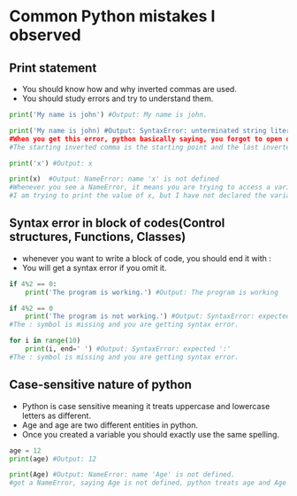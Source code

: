 # Common Python mistakes I observed

## Print statement
* You should know how and why inverted commas are used.
* You should study errors and try to understand them.

```py
print('My name is john') #Output: My name is john.

print('My name is john) #Output: SyntaxError: unterminated string literal (detected at line 1)
#When you get this error, python basically saying, you forgot to open or close a string literal.
#The starting inverted comma is the starting point and the last inverted comma is the ending point of the string.

print('x') #Output: x

print(x)  #Output: NameError: name 'x' is not defined
#Whenever you see a NameError, it means you are trying to access a variable that is not defined.
#I am trying to print the value of x, but I have not declared the variable x.
```

## Syntax error in block of codes(Control structures, Functions, Classes)
* whenever you want to write a block of code, you should end it with :
* You will get a syntax error if you omit it.

```py
if 4%2 == 0:
    print('The program is working.') #Output: The program is working

if 4%2 == 0
    print('The program is not working.') #Output: SyntaxError: expected ':'
#The : symbol is missing and you are getting syntax error.

for i in range(10)
    print(i, end=' ') #Output: SyntaxError: expected ':'
#The : symbol is missing and you are getting syntax error.
```

## Case-sensitive nature of python
* Python is case sensitive meaning it treats uppercase and lowercase letters as different.
* Age and age are two different entities in python.
* Once you created a variable you should exactly use the same spelling.

```py
age = 12
print(age) #Output: 12

print(Age) #Output: NameError: name 'Age' is not defined.
#got a NameError, saying Age is not defined. python treats age and Age as two different things.
```